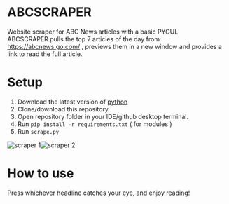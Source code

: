 # ABCSCRAPER
Website scraper for ABC News articles with a basic PYGUI.  
ABCSCRAPER pulls the top 7 articles of the day from https://abcnews.go.com/ , previews them in a new window and provides a link to read the full article.

# Setup
1. Download the latest version of [python](https://www.python.org/downloads/)  
2. Clone/download this repository  
3. Open repository folder in your IDE/github desktop terminal.  
4. Run `pip install -r requirements.txt` ( for modules )  
5. Run `scrape.py`

![scraper 1](https://github.com/MnmP12/ABCSCRAPER/assets/126064159/837b2e1c-6fc7-4cdd-817c-8503ebda94c7)![scraper 2](https://github.com/MnmP12/ABCSCRAPER/assets/126064159/ea305dd6-134c-46e2-a105-51a806201b68)



# How to use
Press whichever headline catches your eye, and enjoy reading!
